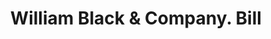 ---
doi: 10.7916/D8CJ9RK3
date_other: '1920'
date_other_textual: '1920'
form: printed ephemera
genre:
- Invoices
name:
- William Black & Company
object_in_context_url: https://biggert.cul.columbia.edu/items/view/ave_biggert_01150
subject_hierarchical_geographic:
- New York, New York, United States
subject_name:
- William Black & Company
title: William Black & Company. Bill
sort_title: William Black & Company. Bill
call_number: ave_biggert_01150
coordinates:
- 40.71277777777778,-74.00583333333333
pid: ave_biggert_01150
identifiers: ave_biggert_01150
thumbnail: false
permalink: /biggert/ave_biggert_01150/
layout: iiif-image-page
---
